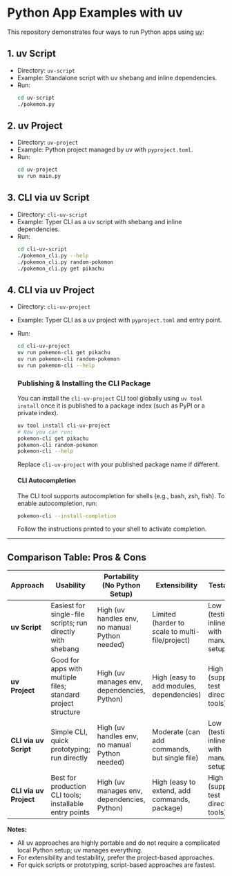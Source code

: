 
# Python App Examples with uv

This repository demonstrates four ways to run Python apps using [uv](https://docs.astral.sh/uv/):

## 1. uv Script
- Directory: `uv-script`
- Example: Standalone script with uv shebang and inline dependencies.
- Run:
	```sh
	cd uv-script
	./pokemon.py
	```

## 2. uv Project
- Directory: `uv-project`
- Example: Python project managed by uv with `pyproject.toml`.
- Run:
	```sh
	cd uv-project
	uv run main.py
	```

## 3. CLI via uv Script
- Directory: `cli-uv-script`
- Example: Typer CLI as a uv script with shebang and inline dependencies.
- Run:
	```sh
	cd cli-uv-script
	./pokemon_cli.py --help
	./pokemon_cli.py random-pokemon
	./pokemon_cli.py get pikachu
	```

## 4. CLI via uv Project
- Directory: `cli-uv-project`
- Example: Typer CLI as a uv project with `pyproject.toml` and entry point.
- Run:
	```sh
	cd cli-uv-project
	uv run pokemon-cli get pikachu
	uv run pokemon-cli random-pokemon
	uv run pokemon-cli --help
	```


	### Publishing & Installing the CLI Package



	You can install the `cli-uv-project` CLI tool globally using `uv tool install` once it is published to a package index (such as PyPI or a private index).

	```sh
	uv tool install cli-uv-project
	# Now you can run:
	pokemon-cli get pikachu
	pokemon-cli random-pokemon
	pokemon-cli --help
	```

	Replace `cli-uv-project` with your published package name if different.

	#### CLI Autocompletion

	The CLI tool supports autocompletion for shells (e.g., bash, zsh, fish). To enable autocompletion, run:

	```sh
	pokemon-cli --install-completion
	```

	Follow the instructions printed to your shell to activate completion.


---

## Comparison Table: Pros & Cons

| Approach            | Usability                          | Portability (No Python Setup) | Extensibility                | Testability                  |
|---------------------|------------------------------------|-------------------------------|------------------------------|------------------------------|
| **uv Script**       | Easiest for single-file scripts; run directly with shebang | High (uv handles env, no manual Python needed) | Limited (harder to scale to multi-file/project) | Low (testing inline or with manual setup) |
| **uv Project**      | Good for apps with multiple files; standard project structure | High (uv manages env, dependencies, Python)    | High (easy to add modules, dependencies)        | High (supports test directories, tools)   |
| **CLI via uv Script** | Simple CLI, quick prototyping; run directly | High (uv handles env, no manual Python needed) | Moderate (can add commands, but single file)    | Low (testing inline or with manual setup) |
| **CLI via uv Project** | Best for production CLI tools; installable entry points | High (uv manages env, dependencies, Python)    | High (easy to extend, add commands, package)    | High (supports test directories, tools)   |

**Notes:**
- All uv approaches are highly portable and do not require a complicated local Python setup; uv manages everything.
- For extensibility and testability, prefer the project-based approaches.
- For quick scripts or prototyping, script-based approaches are fastest.
